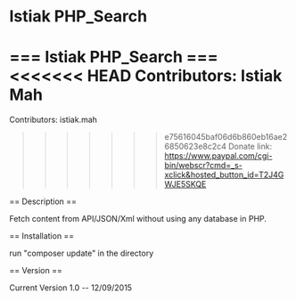 Istiak PHP_Search
========

=== Istiak PHP_Search ===
<<<<<<< HEAD
Contributors: Istiak Mah
=======

Contributors: istiak.mah

>>>>>>> e75616045baf06d6b860eb16ae26850623e8c2c4
Donate link: https://www.paypal.com/cgi-bin/webscr?cmd=_s-xclick&hosted_button_id=T2J4GWJE5SKQE


== Description ==

Fetch content from API/JSON/Xml without using any database in PHP. 


== Installation ==

run "composer update" in the directory


== Version ==

Current Version 1.0 -- 12/09/2015

